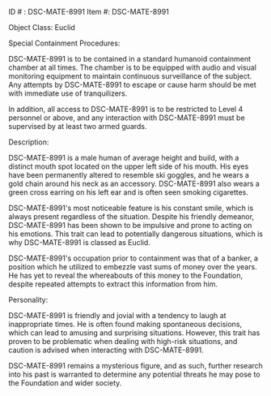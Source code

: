 ID # : DSC-MATE-8991
Item #: DSC-MATE-8991

Object Class: Euclid

Special Containment Procedures:

DSC-MATE-8991 is to be contained in a standard humanoid containment chamber at all times. The chamber is to be equipped with audio and visual monitoring equipment to maintain continuous surveillance of the subject. Any attempts by DSC-MATE-8991 to escape or cause harm should be met with immediate use of tranquilizers.

In addition, all access to DSC-MATE-8991 is to be restricted to Level 4 personnel or above, and any interaction with DSC-MATE-8991 must be supervised by at least two armed guards.

Description:

DSC-MATE-8991 is a male human of average height and build, with a distinct mouth spot located on the upper left side of his mouth. His eyes have been permanently altered to resemble ski goggles, and he wears a gold chain around his neck as an accessory. DSC-MATE-8991 also wears a green cross earring on his left ear and is often seen smoking cigarettes.

DSC-MATE-8991's most noticeable feature is his constant smile, which is always present regardless of the situation. Despite his friendly demeanor, DSC-MATE-8991 has been shown to be impulsive and prone to acting on his emotions. This trait can lead to potentially dangerous situations, which is why DSC-MATE-8991 is classed as Euclid.

DSC-MATE-8991's occupation prior to containment was that of a banker, a position which he utilized to embezzle vast sums of money over the years. He has yet to reveal the whereabouts of this money to the Foundation, despite repeated attempts to extract this information from him.

Personality:

DSC-MATE-8991 is friendly and jovial with a tendency to laugh at inappropriate times. He is often found making spontaneous decisions, which can lead to amusing and surprising situations. However, this trait has proven to be problematic when dealing with high-risk situations, and caution is advised when interacting with DSC-MATE-8991.

DSC-MATE-8991 remains a mysterious figure, and as such, further research into his past is warranted to determine any potential threats he may pose to the Foundation and wider society.